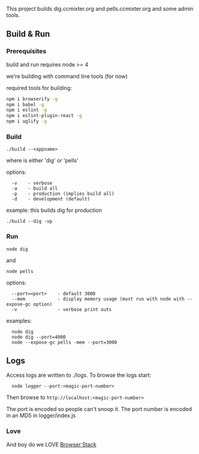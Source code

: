 

This project builds dig.ccmixter.org and pells.ccmixter.org and some admin tools.

## Build & Run

### Prerequisites

build and run requires node >= 4

we're building with command line tools (for now)

required tools for building:

```bash
npm i browserify -g
npm i babel -g 
npm i eslint -g 
npm i eslint-plugin-react -g
npm i uglify -g
```

### Build

```
./build --<appname>
```

where <appname> is either 'dig' or 'pells'

options:
```
  -v    - verbose
  -a    - build all
  -p    - production (implies build all)
  -d    - development (default)
```

example: this builds dig for production

```
./build --dig -vp
```

### Run

```
node dig
```
and 
```
node pells
```

options:

```
  --port=<port>    - default 3000
  --mem            - display memory usage (must run with node with --expose-gc option)
  -v               - verbose print outs
```

examples:

```
  node dig
  node dig --port=4000
  node --expose-gc pells -mem --port=3000
```
  
## Logs

Access logs are written to ./logs. To browse the logs start:

```
  node logger --port:<magic-port-number>
```

Then browse to `http://localhost:<magic-port-number>`

The port is encoded so people can't snoop it. The port number is encoded in an MD5 in logger/index.js

### Love

And boy do we LOVE [Browser Stack](http://browserstack.com)
